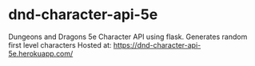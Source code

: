 # dnd-character-api-5e

Dungeons and Dragons 5e Character API using flask. Generates random first level characters
Hosted at: https://dnd-character-api-5e.herokuapp.com/
